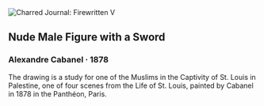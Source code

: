 <div class="artwork-of-the-day">
  <div class="container">
    <div class="img-wrapper">
      <img
        src="https://uploads2.wikiart.org/00396/images/alexandre-cabanel/dp809510.jpg!Large.jpg"
        alt="Charred Journal: Firewritten V" />
    </div>
    <div class="artwork-detail">
      <div class="artwork-origin"> 
        <h2 class="artwork-name">Nude Male Figure with a Sword</h2>
        <h3 class="artist">
          Alexandre Cabanel
                    ·  1878
        </h3>
      </div>
      <p class="description">
        <span class="artwork-description-text ng-binding" ng-bind-html="viewModel.ArtworkOfTheDay.Description | unsafe">The drawing is a study for one of the Muslims in the Captivity of St. Louis in Palestine, one of four scenes from the Life of St. Louis, painted by Cabanel in 1878 in the Panthéon, Paris.</span>
                        <div class="text-shadow-container ng-hide" ng-show="showShadow"></div>
      </p>
    </div>
  </div>

</div>
